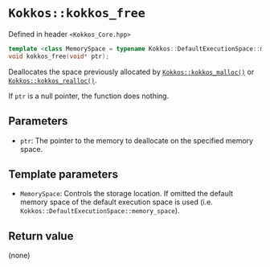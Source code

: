 # `Kokkos::kokkos_free`

Defined in header `<Kokkos_Core.hpp>`

```c++
template <class MemorySpace = typename Kokkos::DefaultExecutionSpace::memory_space>
void kokkos_free(void* ptr);
```

Deallocates the space previously allocated by [`Kokkos::kokkos_malloc()`](Kokkos%3A%3Akokkos_malloc) or [`Kokkos::kokkos_realloc()`](Kokkos%3A%3Akokkos_realloc).

If `ptr` is a null pointer, the function does nothing.

## Parameters

* `ptr`: The pointer to the memory to deallocate on the specified memory space.

## Template parameters

* `MemorySpace`:  Controls the storage location. If omitted the default memory space of the default execution space is used (i.e. `Kokkos::DefaultExecutionSpace::memory_space`).

## Return value

(none)
